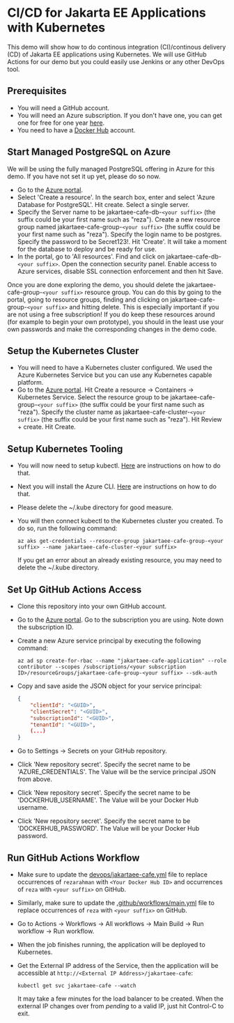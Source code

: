 # CI/CD for Jakarta EE Applications with Kubernetes

This demo will show how to do continous integration (CI)/continous delivery (CD) of Jakarta EE applications using Kubernetes. We will use GitHub Actions for our demo but you could easily use Jenkins or any other DevOps tool.

## Prerequisites

- You will need a GitHub account.
- You will need an Azure subscription. If you don't have one, you can get one for free for one year [here](https://azure.microsoft.com/en-us/free).
- You need to have a [Docker Hub](https://hub.docker.com) account.

## Start Managed PostgreSQL on Azure
We will be using the fully managed PostgreSQL offering in Azure for this demo. If you have not set it up yet, please do so now. 

* Go to the [Azure portal](http://portal.azure.com).
* Select 'Create a resource'. In the search box, enter and select 'Azure Database for PostgreSQL'. Hit create. Select a single server.
* Specify the Server name to be jakartaee-cafe-db-`<your suffix>` (the suffix could be your first name such as "reza"). Create a new resource group named jakartaee-cafe-group-`<your suffix>` (the suffix could be your first name such as "reza"). Specify the login name to be postgres. Specify the password to be Secret123!. Hit 'Create'. It will take a moment for the database to deploy and be ready for use.
* In the portal, go to 'All resources'. Find and click on jakartaee-cafe-db-`<your suffix>`. Open the connection security panel. Enable access to Azure services, disable SSL connection enforcement and then hit Save.

Once you are done exploring the demo, you should delete the jakartaee-cafe-group-`<your suffix>` resource group. You can do this by going to the portal, going to resource groups, finding and clicking on jakartaee-cafe-group-`<your suffix>` and hitting delete. This is especially important if you are not using a free subscription! If you do keep these resources around (for example to begin your own prototype), you should in the least use your own passwords and make the corresponding changes in the demo code.

## Setup the Kubernetes Cluster
* You will need to have a Kubernetes cluster configured. We used the Azure Kubernetes Service but you can use any Kubernetes capable platform.
* Go to the [Azure portal](http://portal.azure.com). Hit Create a resource -> Containers -> Kubernetes Service. Select the resource group to be jakartaee-cafe-group-`<your suffix>` (the suffix could be your first name such as "reza"). Specify the cluster name as jakartaee-cafe-cluster-`<your suffix>` (the suffix could be your first name such as "reza"). Hit Review + create. Hit Create.

## Setup Kubernetes Tooling
* You will now need to setup kubectl. [Here](https://kubernetes.io/docs/tasks/tools/install-kubectl/) are instructions on how to do that.
* Next you will install the Azure CLI. [Here](https://docs.microsoft.com/en-us/cli/azure/install-azure-cli?view=azure-cli-latest) are instructions on how to do that.
* Please delete the ~/.kube directory for good measure.
* You will then connect kubectl to the Kubernetes cluster you created. To do so, run the following command:

   ```
   az aks get-credentials --resource-group jakartaee-cafe-group-<your suffix> --name jakartaee-cafe-cluster-<your suffix>
   ```
  If you get an error about an already existing resource, you may need to delete the ~/.kube directory.

## Set Up GitHub Actions Access
* Clone this repository into your own GitHub account.
* Go to the [Azure portal](http://portal.azure.com). Go to the subscription you are using. Note down the subscription ID.
* Create a new Azure service principal by executing the following command:

   ```
   az ad sp create-for-rbac --name "jakartaee-cafe-application" --role contributor --scopes /subscriptions/<your subscription ID>/resourceGroups/jakartaee-cafe-group-<your suffix> --sdk-auth
   ```
* Copy and save aside the JSON object for your service principal:

   ```json
   {
       "clientId": "<GUID>",
       "clientSecret": "<GUID>",
       "subscriptionId": "<GUID>",
       "tenantId": "<GUID>",
       (...)
   }  
   ```
* Go to Settings -> Secrets on your GitHub repository.
* Click 'New repository secret'. Specify the secret name to be 'AZURE_CREDENTIALS'. The Value will be the service principal JSON from above.
* Click 'New repository secret'. Specify the secret name to be 'DOCKERHUB_USERNAME'. The Value will be your Docker Hub username.
* Click 'New repository secret'. Specify the secret name to be 'DOCKERHUB_PASSWORD'. The Value will be your Docker Hub password.

## Run GitHub Actions Workflow
* Make sure to update the [devops/jakartaee-cafe.yml](jakartaee-cafe.yml) file to replace occurrences of `rezarahman` with `<Your Docker Hub ID>` and occurrences of `reza` with `<your suffix>`  on GitHub.
* Similarly, make sure to update the [.github/workflows/main.yml](../.github/workflows/main.yml) file to replace occurrences of `reza` with `<your suffix>`  on GitHub.
* Go to Actions -> Workflows -> All workflows -> Main Build -> Run workflow -> Run workflow.
* When the job finishes running, the application will be deployed to Kubernetes.
* Get the External IP address of the Service, then the application will be accessible at `http://<External IP Address>/jakartaee-cafe`:

   ```
   kubectl get svc jakartaee-cafe --watch
   ```
  It may take a few minutes for the load balancer to be created. When the external IP changes over from *pending* to a valid IP, just hit Control-C to exit.
